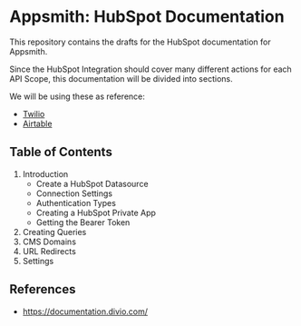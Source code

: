 # Appsmith: HubSpot Documentation

This repository contains the drafts for the HubSpot documentation for Appsmith.

Since the HubSpot Integration should cover many different actions for each API Scope, this documentation will be divided into sections.

We will be using these as reference:

- [Twilio](https://docs.appsmith.com/reference/datasources/twilio)
- [Airtable](https://docs.appsmith.com/reference/datasources/airtable)

## Table of Contents

1. Introduction
    - Create a HubSpot Datasource
    - Connection Settings
    - Authentication Types
    - Creating a HubSpot Private App
    - Getting the Bearer Token
2. Creating Queries
3. CMS Domains
4. URL Redirects
5. Settings

## References

- https://documentation.divio.com/

